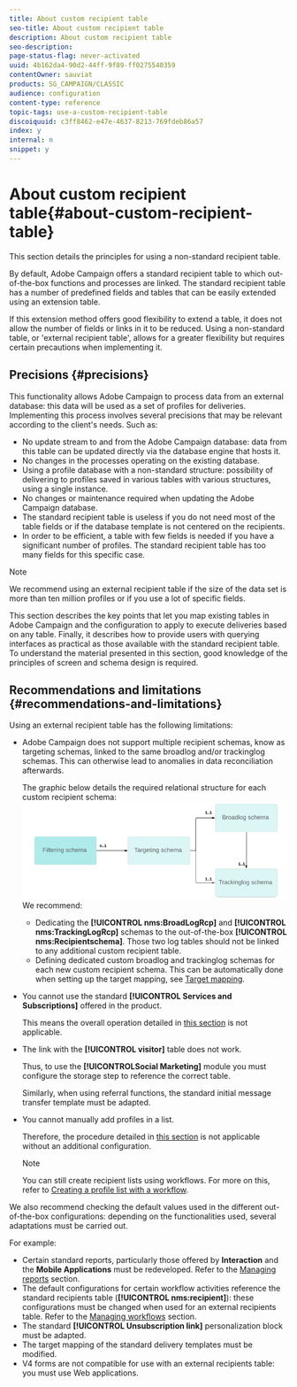 ```yaml
---
title: About custom recipient table
seo-title: About custom recipient table
description: About custom recipient table
seo-description: 
page-status-flag: never-activated
uuid: 4b162da4-90d2-44ff-9f89-ff0275540359
contentOwner: sauviat
products: SG_CAMPAIGN/CLASSIC
audience: configuration
content-type: reference
topic-tags: use-a-custom-recipient-table
discoiquuid: c3ff8462-e47e-4637-8213-769fdeb86a57
index: y
internal: n
snippet: y
---
```


# About custom recipient table{#about-custom-recipient-table}

This section details the principles for using a non-standard recipient table.

By default, Adobe Campaign offers a standard recipient table to which out-of-the-box functions and processes are linked. The standard recipient table has a number of predefined fields and tables that can be easily extended using an extension table.

If this extension method offers good flexibility to extend a table, it does not allow the number of fields or links in it to be reduced. Using a non-standard table, or 'external recipient table', allows for a greater flexibility but requires certain precautions when implementing it.

## Precisions {#precisions}

This functionality allows Adobe Campaign to process data from an external database: this data will be used as a set of profiles for deliveries. Implementing this process involves several precisions that may be relevant according to the client's needs. Such as:

* No update stream to and from the Adobe Campaign database: data from this table can be updated directly via the database engine that hosts it.
* No changes in the processes operating on the existing database.
* Using a profile database with a non-standard structure: possibility of delivering to profiles saved in various tables with various structures, using a single instance.
* No changes or maintenance required when updating the Adobe Campaign database.
* The standard recipient table is useless if you do not need most of the table fields or if the database template is not centered on the recipients.
* In order to be efficient, a table with few fields is needed if you have a significant number of profiles. The standard recipient table has too many fields for this specific case.

>[!NOTE]
>
>We recommend using an external recipient table if the size of the data set is more than ten million profiles or if you use a lot of specific fields.

This section describes the key points that let you map existing tables in Adobe Campaign and the configuration to apply to execute deliveries based on any table. Finally, it describes how to provide users with querying interfaces as practical as those available with the standard recipient table. To understand the material presented in this section, good knowledge of the principles of screen and schema design is required.

## Recommendations and limitations {#recommendations-and-limitations}

Using an external recipient table has the following limitations:

* Adobe Campaign does not support multiple recipient schemas, know as targeting schemas, linked to the same broadlog and/or trackinglog schemas. This can otherwise lead to anomalies in data reconciliation afterwards.
 
  The graphic below details the required relational structure for each custom recipient schema:
  ![](assets/custom_recipient_limitation.png)
  We recommend:

  * Dedicating the **[!UICONTROL nms:BroadLogRcp]** and **[!UICONTROL nms:TrackingLogRcp]** schemas to the out-of-the-box **[!UICONTROL nms:Recipientschema]**. Those two log tables should not be linked to any additional custom recipient table.
  * Defining dedicated custom broadlog and trackinglog schemas for each new custom recipient schema. This can be automatically done when setting up the target mapping, see [Target mapping](../../configuration/using/target-mapping.md).

* You cannot use the standard **[!UICONTROL Services and Subscriptions]** offered in the product.

  This means the overall operation detailed in [this section](../../delivery/using/managing-subscriptions.md) is not applicable.

* The link with the **[!UICONTROL visitor]** table does not work.

  Thus, to use the **[!UICONTROLSocial Marketing]** module you must configure the storage step to reference the correct table.

  Similarly, when using referral functions, the standard initial message transfer template must be adapted.

* You cannot manually add profiles in a list.

  Therefore, the procedure detailed in [this section](../../platform/using/creating-and-managing-lists.md) is not applicable without an additional configuration.

  >[!NOTE]
  >
  >You can still create recipient lists using workflows. For more on this, refer to [Creating a profile list with a workflow](../../configuration/using/creating-a-profile-list-with-a-workflow.md).

We also recommend checking the default values used in the different out-of-the-box configurations: depending on the functionalities used, several adaptations must be carried out.

For example:

* Certain standard reports, particularly those offered by **Interaction** and the **Mobile Applications** must be redeveloped. Refer to the [Managing reports](../../configuration/using/managing-reports.md) section.
* The default configurations for certain workflow activities reference the standard recipients table (**[!UICONTROL nms:recipient]**): these configurations must be changed when used for an external recipients table. Refer to the [Managing workflows](../../configuration/using/managing-workflows.md) section.
* The standard **[!UICONTROL Unsubscription link]** personalization block must be adapted.
* The target mapping of the standard delivery templates must be modified.
* V4 forms are not compatible for use with an external recipients table: you must use Web applications.

